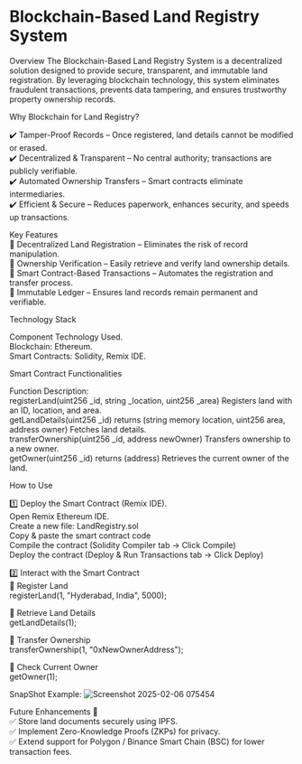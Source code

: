 # **Blockchain-Based Land Registry System**



Overview
The Blockchain-Based Land Registry System is a decentralized solution designed to provide secure, transparent, and immutable land registration. By leveraging blockchain technology, this system eliminates fraudulent transactions, prevents data tampering, and ensures trustworthy property ownership records.

Why Blockchain for Land Registry? 

✔️ Tamper-Proof Records – Once registered, land details cannot be modified or erased.   
✔️ Decentralized & Transparent – No central authority; transactions are publicly verifiable.   
✔️ Automated Ownership Transfers – Smart contracts eliminate intermediaries.   
✔️ Efficient & Secure – Reduces paperwork, enhances security, and speeds up transactions.   

Key Features  
🔹 Decentralized Land Registration – Eliminates the risk of record manipulation.  
🔹 Ownership Verification – Easily retrieve and verify land ownership details.   
🔹 Smart Contract-Based Transactions – Automates the registration and transfer process.  
🔹 Immutable Ledger – Ensures land records remain permanent and verifiable.  

Technology Stack

Component	Technology Used.  
Blockchain:	Ethereum.     
Smart Contracts:	Solidity, Remix IDE.     

Smart Contract Functionalities    

Function	Description:   
registerLand(uint256 _id, string _location, uint256 _area)	Registers land with an ID, location, and area.  
getLandDetails(uint256 _id) returns (string memory location, uint256 area, address owner)	Fetches land details.   
transferOwnership(uint256 _id, address newOwner)	Transfers ownership to a new owner.   
getOwner(uint256 _id) returns (address)	Retrieves the current owner of the land.  

How to Use

1️⃣ Deploy the Smart Contract (Remix IDE).  
Open Remix Ethereum IDE.   
Create a new file: LandRegistry.sol   
Copy & paste the smart contract code   
Compile the contract (Solidity Compiler tab → Click Compile)   
Deploy the contract (Deploy & Run Transactions tab → Click Deploy)  

2️⃣ Interact with the Smart Contract  
📌 Register Land    
registerLand(1, "Hyderabad, India", 5000);

📌 Retrieve Land Details   
getLandDetails(1);

📌 Transfer Ownership   
transferOwnership(1, "0xNewOwnerAddress");

📌 Check Current Owner   
getOwner(1);

SnapShot Example:
![Screenshot 2025-02-06 075454](https://github.com/user-attachments/assets/6e09919b-f52f-48dd-8f1a-57bee8fcece8)

Future Enhancements 🚀     
✅ Store land documents securely using IPFS.   
✅ Implement Zero-Knowledge Proofs (ZKPs) for privacy.  
✅ Extend support for Polygon / Binance Smart Chain (BSC) for lower transaction fees.   
